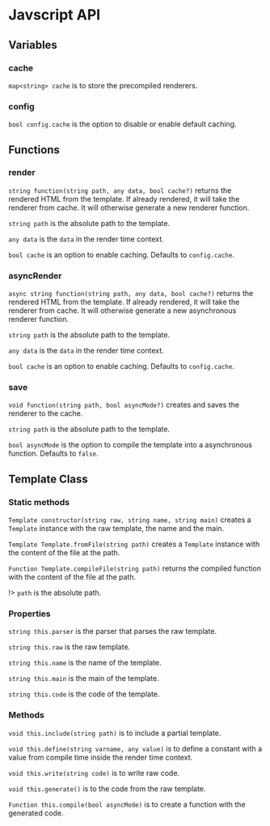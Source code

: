 # Javscript API

## Variables

### cache

`map<string> cache` is to store the precompiled renderers.

### config

`bool config.cache` is the option to disable or enable default caching.

## Functions

### render

`string function(string path, any data, bool cache?)` returns the rendered HTML from the template. If already rendered, it will take the renderer from cache. It will otherwise generate a new renderer function.

`string path` is the absolute path to the template.

`any data` is the `data` in the render time context.

`bool cache` is an option to enable caching. Defaults to `config.cache`.

### asyncRender

`async string function(string path, any data, bool cache?)` returns the rendered HTML from the template. If already rendered, it will take the renderer from cache. It will otherwise generate a new asynchronous renderer function.

`string path` is the absolute path to the template.

`any data` is the `data` in the render time context.

`bool cache` is an option to enable caching. Defaults to `config.cache`.

### save

`void function(string path, bool asyncMode?)` creates and saves the renderer to the cache.

`string path` is the absolute path to the template.

`bool asyncMode` is the option to compile the template into a asynchronous function. Defaults to `false`.

## Template Class

### Static methods

`Template constructor(string raw, string name, string main)`
creates a `Template` instance with the raw template, the name and the main.

`Template Template.fromFile(string path)`
creates a `Template` instance with the content of the file at the path.

`Function Template.compileFile(string path)`
returns the compiled function with the content of the file at the path.

!> `path` is the absolute path.

### Properties

`string this.parser` is the parser that parses the raw template.

`string this.raw` is the raw template.

`string this.name` is the name of the template.

`string this.main` is the main of the template.

`string this.code` is the code of the template.

### Methods

`void this.include(string path)` is to include a partial template.

`void this.define(string varname, any value)` is to define a constant with a value from compile time inside the render time context.

`void this.write(string code)` is to write raw code.

`void this.generate()` is to the code from the raw template.

`Function this.compile(bool asyncMode)` is to create a function with the generated code.
